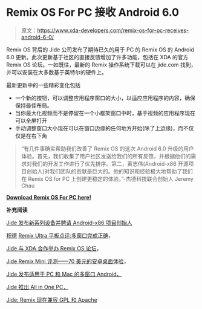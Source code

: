 # Remix OS For PC 接收 Android 6.0

> 原文：<https://www.xda-developers.com/remix-os-for-pc-receives-android-6-0/>

Remix OS 背后的 Jide 公司发布了期待已久的用于 PC 的 Remix OS 的 Android 6.0 更新。此次更新基于社区的直接反馈增加了许多功能，包括在 XDA 的官方 Remix OS 论坛。一如既往，最新的 Remix 操作系统下载可以在 jide.com 找到，并可以安装在大多数基于英特尔的硬件上。

最新更新中的一些精彩变化包括

*   一个新的按钮，可以调整应用程序窗口的大小，以适应应用程序的内容，确保保持最佳布局。
*   当你最大化视频而不是停留在一个小框架窗口中时，基于视频的应用程序现在可以全屏打开
*   手动调整窗口大小现在可以在窗口边缘的任何地方开始(除了上边缘)，而不仅仅是在右下角

> “有几件事确实帮助我们改善了 Remix OS 的这次 Android 6.0 升级的用户体验。首先，我们收集了用户社区发送给我们的所有反馈，并根据他们的需求对我们的开发工作进行了优先排序。第二，黄志伟(Android-x86 开源项目创始人)对我们团队的贡献是巨大的。他的知识和经验极大地帮助了我们在 Remix OS for PC 上创建更稳定的体验。”-杰德科技联合创始人 Jeremy Chau

[**Download Remix OS For PC here!**](http://www.jide.com/remixos-for-pc#downloadNow) 

**补充阅读**

[Jide 发布新系列设备并聘请 Android-x86 项目创始人](https://www.xda-developers.com/jide-announced-new-range-of-android-pcs-and-a-tablet/)

[积德](http://www.xda-developers.com/jide-remix-ultra-tablet-multi-window-done-right/) [Remix Ultra 平板点评:多窗口完成正确](http://www.xda-developers.com/jide-remix-ultra-tablet-multi-window-done-right/)，

[Jide 与 XDA 合作举办 Remix OS 论坛](http://www.xda-developers.com/remixandxda/)，

[Jide Remix Mini 评测——70 美元的安卓桌面体验](http://www.xda-developers.com/remix-mini-by-jide-review-70-of-android-desktop-experience/)，

[Jide 发布适用于 PC 和 Mac 的多窗口 Android，](http://www.xda-developers.com/jide-announce-multi-window-android-for-pc-and-mac/)

[Jide 推出 All in One PC，](http://www.xda-developers.com/jide-launch-remix-os-powered-all-in-one-pc/)

[Jide: Remix 现在兼容 GPL 和 Apache](http://www.xda-developers.com/jide-remix-is-now-gpl-and-apache-compliant/)